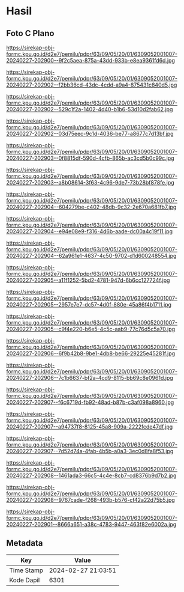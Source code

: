 # Hasil

## Foto C Plano

https://sirekap-obj-formc.kpu.go.id/d2e7/pemilu/pdpr/63/09/05/20/01/6309052001007-20240227-202900--9f2c5aea-875a-43dd-933b-e8ea9361fd6d.jpg

https://sirekap-obj-formc.kpu.go.id/d2e7/pemilu/pdpr/63/09/05/20/01/6309052001007-20240227-202902--f2bb36cd-43dc-4cdd-a9a4-875431c840d5.jpg

https://sirekap-obj-formc.kpu.go.id/d2e7/pemilu/pdpr/63/09/05/20/01/6309052001007-20240227-202902--529c1f2a-1402-4d40-b1b6-53d10d2fab62.jpg

https://sirekap-obj-formc.kpu.go.id/d2e7/pemilu/pdpr/63/09/05/20/01/6309052001007-20240227-202902--03d75eec-9c1d-4036-be77-a8677c7d13bf.jpg

https://sirekap-obj-formc.kpu.go.id/d2e7/pemilu/pdpr/63/09/05/20/01/6309052001007-20240227-202903--0f8815df-590d-4cfb-865b-ac3cd5b0c99c.jpg

https://sirekap-obj-formc.kpu.go.id/d2e7/pemilu/pdpr/63/09/05/20/01/6309052001007-20240227-202903--a8b08614-3f63-4c96-9de7-73b28bf878fe.jpg

https://sirekap-obj-formc.kpu.go.id/d2e7/pemilu/pdpr/63/09/05/20/01/6309052001007-20240227-202904--604279be-c402-48db-9c32-2e670a681fb7.jpg

https://sirekap-obj-formc.kpu.go.id/d2e7/pemilu/pdpr/63/09/05/20/01/6309052001007-20240227-202904--e94e08e9-f316-4d6b-aade-dc00a4c19f11.jpg

https://sirekap-obj-formc.kpu.go.id/d2e7/pemilu/pdpr/63/09/05/20/01/6309052001007-20240227-202904--62a961e1-4637-4c50-9702-d1d600248554.jpg

https://sirekap-obj-formc.kpu.go.id/d2e7/pemilu/pdpr/63/09/05/20/01/6309052001007-20240227-202905--a11f1252-5bd2-4781-947d-6b6cc127724f.jpg

https://sirekap-obj-formc.kpu.go.id/d2e7/pemilu/pdpr/63/09/05/20/01/6309052001007-20240227-202905--2957e7e7-dc57-4d0f-880e-45a86f4b1711.jpg

https://sirekap-obj-formc.kpu.go.id/d2e7/pemilu/pdpr/63/09/05/20/01/6309052001007-20240227-202905--c9f4e220-b6e5-4c5c-aab9-77c76d5c5a70.jpg

https://sirekap-obj-formc.kpu.go.id/d2e7/pemilu/pdpr/63/09/05/20/01/6309052001007-20240227-202906--6f9b42b8-9be1-4db8-be66-29225e45281f.jpg

https://sirekap-obj-formc.kpu.go.id/d2e7/pemilu/pdpr/63/09/05/20/01/6309052001007-20240227-202906--7c1b6637-bf2a-4cd9-8115-bb69c8e0961d.jpg

https://sirekap-obj-formc.kpu.go.id/d2e7/pemilu/pdpr/63/09/05/20/01/6309052001007-20240227-202907--f6c6719d-fb92-48ad-b87b-c3af098a8960.jpg

https://sirekap-obj-formc.kpu.go.id/d2e7/pemilu/pdpr/63/09/05/20/01/6309052001007-20240227-202907--a94737f8-8125-45a8-909a-2222fcde47df.jpg

https://sirekap-obj-formc.kpu.go.id/d2e7/pemilu/pdpr/63/09/05/20/01/6309052001007-20240227-202907--7d52d74a-4fab-4b5b-a0a3-3ec0d8fa8f53.jpg

https://sirekap-obj-formc.kpu.go.id/d2e7/pemilu/pdpr/63/09/05/20/01/6309052001007-20240227-202908--1461ada3-66c5-4c4e-8cb7-cd8376b9d7b2.jpg

https://sirekap-obj-formc.kpu.go.id/d2e7/pemilu/pdpr/63/09/05/20/01/6309052001007-20240227-202908--9767cade-f268-493b-b576-cf42a22d75b5.jpg

https://sirekap-obj-formc.kpu.go.id/d2e7/pemilu/pdpr/63/09/05/20/01/6309052001007-20240227-202901--8666a651-a38c-4783-9447-463f82e6002a.jpg


## Metadata

| Key        | Value               |
| ---------- | ------------------- |
| Time Stamp | 2024-02-27 21:03:51 |
| Kode Dapil | 6301                |



